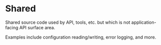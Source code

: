 # Shared

Shared source code used by API, tools, etc. but which is not application-facing API surface area.

Examples include configuration reading/writing, error logging, and more.